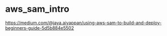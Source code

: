 # aws_sam_intro
https://medium.com/@jaya.aiyappan/using-aws-sam-to-build-and-deploy-beginners-guide-5d5b884e5502
